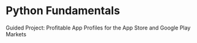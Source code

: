 # Python Fundamentals
 Guided Project: Profitable App Profiles for the App Store and Google Play Markets
